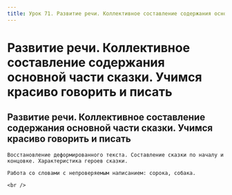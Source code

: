 ```yaml
---
title: Урок 71. Развитие речи. Коллективное составление содержания основной части сказки. Учимся красиво говорить и писать
---
```


# Развитие речи. Коллективное составление содержания основной части сказки. Учимся красиво говорить и писать

## Развитие речи. Коллективное составление содержания основной части сказки. Учимся красиво говорить и писать

<p>
	Восстановление деформированного текста. Составление сказки по началу и концовке. Характеристика героев сказки.
</p>
<p>
	Работа со словами с непроверяемым написанием: сорока, собака.
</p>
<div>
	<br />
</div>